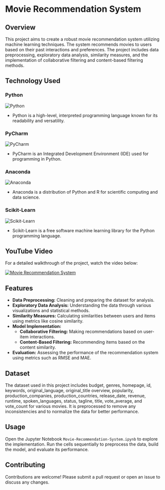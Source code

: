 # Movie Recommendation System

## Overview
This project aims to create a robust movie recommendation system utilizing machine learning techniques. The system recommends movies to users based on their past interactions and preferences. The project includes data preprocessing, exploratory data analysis, similarity measures, and the implementation of collaborative filtering and content-based filtering methods.

## Technology Used

### Python
![Python](https://img.shields.io/badge/Python-3776AB?style=for-the-badge&logo=python&logoColor=white)
- Python is a high-level, interpreted programming language known for its readability and versatility.

### PyCharm
![PyCharm](https://img.shields.io/badge/PyCharm-000000?style=for-the-badge&logo=pycharm&logoColor=white)
- PyCharm is an Integrated Development Environment (IDE) used for programming in Python.

### Anaconda
![Anaconda](https://img.shields.io/badge/Anaconda-44A833?style=for-the-badge&logo=anaconda&logoColor=white)
- Anaconda is a distribution of Python and R for scientific computing and data science.

### Scikit-Learn
![Scikit-Learn](https://img.shields.io/badge/Scikit--Learn-F7931E?style=for-the-badge&logo=scikit-learn&logoColor=white)
- Scikit-Learn is a free software machine learning library for the Python programming language.


## YouTube Video
For a detailed walkthrough of the project, watch the video below:

[![Movie Recommendation System](https://img.youtube.com/vi/Ccm11V1EwGE/0.jpg)](https://www.youtube.com/watch?v=Ccm11V1EwGE)

## Features
- **Data Preprocessing:** Cleaning and preparing the dataset for analysis.
- **Exploratory Data Analysis:** Understanding the data through various visualizations and statistical methods.
- **Similarity Measures:** Calculating similarities between users and items using metrics like cosine similarity.
- **Model Implementation:** 
  - **Collaborative Filtering:** Making recommendations based on user-item interactions.
  - **Content-Based Filtering:** Recommending items based on the content similarity.
- **Evaluation:** Assessing the performance of the recommendation system using metrics such as RMSE and MAE.

## Dataset
The dataset used in this project includes budget, genres, homepage, id, keywords, original_language, original_title	overview, popularity, production_companies, production_countries, release_date, revenue, runtime, spoken_languages, status, tagline, title, vote_average, and vote_count for various movies. It is preprocessed to remove any inconsistencies and to normalize the data for better performance.

## Usage
Open the Jupyter Notebook `Movie-Recommendation-System.ipynb` to explore the implementation. Run the cells sequentially to preprocess the data, build the model, and evaluate its performance.

## Contributing
Contributions are welcome! Please submit a pull request or open an issue to discuss any changes.
